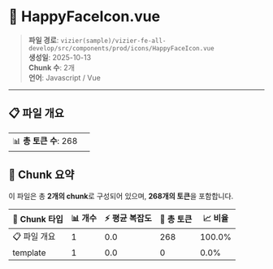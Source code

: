 # 📄 HappyFaceIcon.vue

> **파일 경로**: `vizier(sample)/vizier-fe-all-develop/src/components/prod/icons/HappyFaceIcon.vue`  
> **생성일**: 2025-10-13  
> **Chunk 수**: 2개  
> **언어**: Javascript / Vue
---


## 📋 파일 개요

| | |
|--|--|
| 📊 **총 토큰 수**: 268 |  |






## 🧩 Chunk 요약

이 파일은 총 **2개의 chunk**로 구성되어 있으며, **268개의 토큰**을 포함합니다.

| 🧩 Chunk 타입 | 📊 개수 | ⚡ 평균 복잡도 | 📝 총 토큰 | 📈 비율 |
|---------------|--------|-------------|----------|--------|
| 📋 파일 개요 | 1 | 0.0 | 268 | 100.0% |
| template | 1 | 0.0 | 0 | 0.0% |

